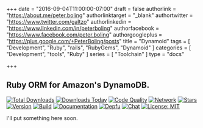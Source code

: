+++
date = "2016-09-04T11:00:00-07:00"
draft = false
authorlink = "https://about.me/peter.boling"
authorlinktarget = "_blank"
authortwitter = "https://www.twitter.com/galtzo"
authorlinkedin = "https://www.linkedin.com/in/peterboling"
authorfacebook = "https://www.facebook.com/peter.boling"
authorgoogleplus = "https://plus.google.com/+PeterBoling/posts"
title = "Dynamoid"
tags = [ "Development", "Ruby", "rails", "RubyGems", "Dynamoid" ]
categories = [ "Development", "tools", "Ruby" ]
series = [ "Toolchain" ]
type = "docs"

+++

## Ruby ORM for Amazon's DynamoDB.

[![Total Downloads](https://img.shields.io/gem/rt/dynamoid.svg)](https://github.com/Dynamoid/dynamoid)
[![Downloads Today](https://img.shields.io/gem/rd/dynamoid.svg)](https://github.com/Dynamoid/dynamoid)
[![Code Quality](https://img.shields.io/codeclimate/github/Dynamoid/dynamoid.svg)](https://codeclimate.com/github/Dynamoid/dynamoid)
[![Network](https://img.shields.io/github/forks/Dynamoid/dynamoid.svg?style=social)](https://github.com/Dynamoid/dynamoid/network)
[![Stars](https://img.shields.io/github/stars/Dynamoid/dynamoid.svg?style=social)](https://github.com/Dynamoid/dynamoid/stargazers)
[![Version](https://img.shields.io/gem/v/dynamoid.svg)](https://rubygems.org/gems/Dynamoid)
[![Build](https://img.shields.io/travis/Dynamoid/dynamoid.svg)](https://travis-ci.org/Dynamoid/dynamoid)
[![Documentation](http://inch-ci.org/github/Dynamoid/dynamoid.svg)](http://inch-ci.org/github/Dynamoid/dynamoid)
[![Depfu](https://badges.depfu.com/badges/6661c063c8e77a5008344fc7283a50aa/count.svg)](https://depfu.com/github/Dynamoid/dynamoid?project_id=2630)
[![Chat](https://img.shields.io/gitter/room/Dynamoid/dynamoid.svg)](https://gitter.im/Dynamoid/dynamoid)
[![License: MIT](https://img.shields.io/badge/License-MIT-green.svg)](https://opensource.org/licenses/MIT)

I'll put something here soon.
